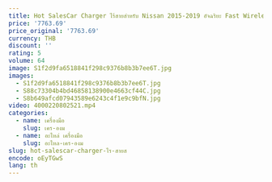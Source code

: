 ```yaml
---
title: Hot SalesCar Charger ไร้สายสําหรับ Nissan 2015-2019 อัจฉริยะ Fast Wireless CHARGING ผู้ถือโทรศัพท์
price: '7763.69'
price_original: '7763.69'
currency: THB
discount: ''
rating: 5
volume: 64
image: S1f2d9fa6518841f298c9376b8b3b7ee6T.jpg
images:
  - S1f2d9fa6518841f298c9376b8b3b7ee6T.jpg
  - S88c73304b4bd46858138900e4663cf44C.jpg
  - S8b649afcd07943589e6243c4f1e9c9bfN.jpg
video: 4000220802521.mp4
categories:
  - name: เครื่องมือ
    slug: เคร-องม
  - name: อะไหล่ เครื่องมือ
    slug: อะไหล-เคร-องม
slug: hot-salescar-charger-ไร-สายส
encode: oEyTGwS
lang: th
---
```

  